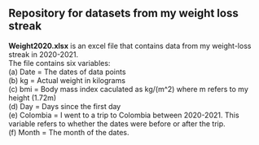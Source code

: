 ## Repository for datasets from my weight loss streak
**Weight2020.xlsx** is an excel file that contains data from my weight-loss streak in 2020-2021. <br>
The file contains six variables: <br>
(a) Date = The dates of data points <br>
(b) kg = Actual weight in kilograms <br>
(c) bmi = Body mass index caculated as kg/(m^2) where m refers to my height (1.72m) <br>
(d) Day = Days since the first day <br>
(e) Colombia = I went to a trip to Colombia between 2020-2021. This variable refers to whether the dates were before or after the trip. <br>
(f) Month = The month of the dates. <br>
